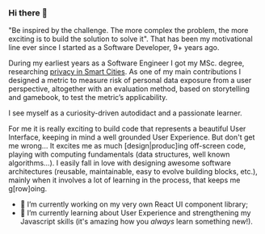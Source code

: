 ### Hi there 👋

<!--
**welingtonms/welingtonms** is a ✨ _special_ ✨ repository because its `README.md` (this file) appears on your GitHub profile.
-->
"Be inspired by the challenge. The more complex the problem, the more exciting is to build the solution to solve it". That has been my motivational line ever since I started as a Software Developer, 9+ years ago.

During my earliest years as a Software Engineer I got my MSc. degree, researching [privacy in Smart Cities](https://repositorio.ufpe.br/handle/123456789/14020). As one of my main contributions I designed a metric to measure risk of personal data exposure from a user perspective, altogether with an evaluation method, based on storytelling and gamebook, to test the metric’s applicability.

I see myself as a curiosity-driven autodidact and a passionate learner.

For me it is really exciting to build code that represents a beautiful User Interface, keeping in mind a well grounded User Experience. But don't get me wrong... It excites me as much [design|produc]ing off-screen code, playing with computing fundamentals (data structures, well known algorithms...).
I easily fall in love with designing awesome software architectures (reusable, maintainable, easy to evolve building blocks, etc.), mainly when it involves a lot of learning in the process, that keeps me g[row]oing.

- 🔭  I’m currently working on my very own React UI component library;
- 🌱  I’m currently learning about User Experience and strengthening my Javascript skills (it's amazing how you *always* learn something new!).
<!-- - 🌱 I’m currently learning ...
- 👯 I’m looking to collaborate on ...
- 🤔 I’m looking for help with ...
- 💬 Ask me about ...
- 📫 How to reach me: ...
- 😄 Pronouns: ...
- ⚡ Fun fact: ... -->


